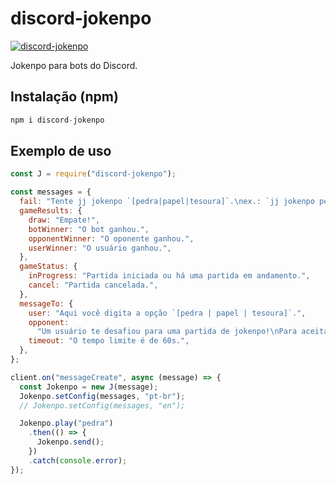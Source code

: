 # discord-jokenpo

[![discord-jokenpo](https://nodei.co/npm/discord-jokenpo.png)](https://nodei.co/npm/discord-jokenpo/)

Jokenpo para bots do Discord.

## Instalação (npm)

```js
npm i discord-jokenpo
```

## Exemplo de uso

```js
const J = require("discord-jokenpo");

const messages = {
  fail: "Tente jj jokenpo `[pedra|papel|tesoura]`.\nex.: `jj jokenpo pedra`",
  gameResults: {
    draw: "Empate!",
    botWinner: "O bot ganhou.",
    opponentWinner: "O oponente ganhou.",
    userWinner: "O usuário ganhou.",
  },
  gameStatus: {
    inProgress: "Partida iniciada ou há uma partida em andamento.",
    cancel: "Partida cancelada.",
  },
  messageTo: {
    user: "Aqui você digita a opção `[pedra | papel | tesoura]`.",
    opponent:
      "Um usuário te desafiou para uma partida de jokenpo!\nPara aceitar é necessário apenas digitar a opção `[pedra | papel | tesoura]`",
    timeout: "O tempo limite é de 60s.",
  },
};

client.on("messageCreate", async (message) => {
  const Jokenpo = new J(message);
  Jokenpo.setConfig(messages, "pt-br");
  // Jokenpo.setConfig(messages, "en");

  Jokenpo.play("pedra")
    .then(() => {
      Jokenpo.send();
    })
    .catch(console.error);
});
```
